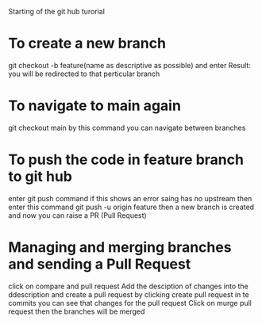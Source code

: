 Starting of the git hub turorial

# To create a new branch
git checkout -b feature(name as descriptive as possible) and enter 
Result: you will be redirected to that perticular branch

# To navigate to main again
git checkout main
by this command you can navigate between branches

# To push the code in feature branch to git hub
enter git push command if this shows an error saing has no upstream then enter this command
git push -u origin feature 
then a new branch is created and now you can raise a PR (Pull Request)

# Managing and merging branches and sending a Pull Request
click on compare and pull request
Add the desciption of changes into the ddescription  and create a pull request by clicking create pull request 
in te commits you can see that changes for the pull request 
Click on murge pull request then the branches will be merged    